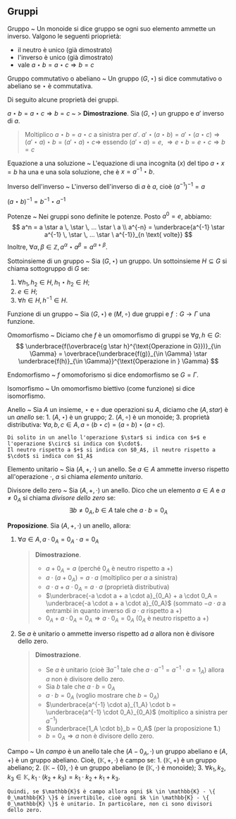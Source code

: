 ## Gruppi

Gruppo
 ~ Un monoide si dice gruppo se ogni suo elemento ammette un inverso. Valgono le seguenti prioprietà:
   - il neutro è unico (già dimostrato)
   - l'inverso è unico (già dimostrato)
   - vale $a \star b = a \star c \Rightarrow b = c$
 
Gruppo commutativo o abeliano
 ~ Un gruppo $(G, \, \star)$ si dice commutativo o abeliano se $\star$ è commutativa.
 
Di seguito alcune proprietà dei gruppi.

$a \star b = a \star c \Rightarrow b = c$
 ~ > __Dimostrazione__. Sia $(G, \, \star)$ un gruppo e $a'$ inverso di $a$.
   > Moltiplico $a \star b = a \star c$ a sinistra per $a'$.
   > $a' \star (a \star b) = a' \star (a \star c) \Rightarrow (a' \star a) \star b = (a' \star a) \star c \Rightarrow$
   > essendo $(a' \star a) = e$, $\Rightarrow e \star b = e \star c \Rightarrow b = c$

Equazione a una soluzione
 ~ L'equazione di una incognita ($x$) del tipo $a \star x = b$ ha una e una sola soluzione, che è $x = a^{-1} \star b$.
 
Inverso dell'inverso
 ~ L'inverso dell'inverso di $a$ è $a$, cioè $(a^{-1})^{-1} = a$
 
$(a \star b)^{-1} = b^{-1} \star a^{-1}$

Potenze
 ~ Nei gruppi sono definite le potenze. Posto $a^0 = e$, abbiamo: $$
 a^n = a \star a \, \star \, ... \star \ a \\
 a^{-n} = \underbrace{a^{-1} \star a^{-1} \, \star \, ... \star \ a^{-1}}_{n \text{ volte}}
 $$ Inoltre, $\forall \alpha, \beta \in \mathbb{Z}, \, a^\alpha \star a^\beta = a^{\alpha + \beta}$.
 
Sottoinsieme di un gruppo
 ~ Sia $(G, \, \star)$ un gruppo. Un sottoinsieme $H \subseteq G$ si chiama sottogruppo di $G$ se:
 1. $\forall h_1, h_2 \in H, \, h_1 \star h_2 \in H$;
 2. $e \in H$;
 3. $\forall h \in H, \, h^{-1} \in H$.
 
Funzione di un gruppo
 ~ Sia $(G, \, \star)$ e $(M, \, \circ)$ due gruppi e $f \! : G \rightarrow \Gamma$ una funzione.
 
Omomorfismo
 ~ Diciamo che $f$ è un omomorfismo di gruppi se $\forall g, h \in G$: $$
 \underbrace{f(\overbrace{g \star h}^{\text{Operazione in G}})}_{\in \Gamma} = \overbrace{\underbrace{f(g)}_{\in \Gamma} \star \underbrace{f(h)}_{\in \Gamma}}^{\text{Operazione in } \Gamma}
 $$
 
Endomorfismo
 ~ $f$ omomoforismo si dice endomorfismo se $G = \Gamma$. 
 
Isomorfismo
 ~ Un omomorfismo biettivo (come funzione) si dice isomorfismo.

Anello
 ~ Sia $A$ un insieme, $\star$ e $\circ$ due operazioni su $A$, diciamo che $(A, \, star)$ è un _anello_ se:
    1. $(A, \, \star)$ è un gruppo;
    2. $(A, \circ)$ è un monoide;
    3. proprietà distributiva: $\forall a,b,c \in A, \, a \circ (b \star c) = (a \circ b) \star (a \circ c)$.
 
    Di solito in un anello l'operazione $\star$ si indica con $+$ e l'operazione $\circ$ si indica con $\cdot$. 
    Il neutro rispetto a $+$ si indica con $0_A$, il neutro rispetto a $\cdot$ si indica con $1_A$
    
Elemento unitario
 ~ Sia $(A, \, +, \, \cdot)$ un anello. Se $a \in A$ ammette inverso rispetto all'operazione $\cdot$, $a$ si chiama _elemento unitario_.

Divisore dello zero
 ~ Sia $(A, \, +, \, \cdot)$ un anello. Dico che un elemento $a \in A$ e $a \neq 0_A$ si chiama _divisore dello zero_ se: $$
 \exists b \neq 0_A, \, b \in A \text{ tale che } a \cdot b = 0_A
 $$

__Proposizione__. Sia $(A, \, +, \, \cdot)$ un anello, allora:
1. $\forall a \in A, \, a \cdot 0_A = 0_A \cdot a = 0_A$
    > __Dimostrazione__. 
    > - $a + 0_A = a$ (perché $0_A$ è neutro rispetto a $+$)
    > - $a \cdot (a + 0_A) = a \cdot a$ (moltiplico per $a$ a sinistra)
    > - $a \cdot a + a \cdot 0_A = a \cdot a$ (proprietà distributiva)
    > - $\underbrace{-a \cdot a + a \cdot a}_{0_A} + a \cdot 0_A = \underbrace{-a \cdot a + a \cdot a}_{0_A}$ (sommato $-a \cdot a$ a entrambi in quanto inverso di $a \cdot a$ rispetto a $+$)
    > - $0_A + a \cdot 0_A = 0_A \Rightarrow a \cdot 0_A = 0_A$ ($0_A$ è neutro rispetto a $+$)
    >
2. Se $a$ è unitario o ammette inverso rispetto ad $a$ allora non è divisore dello zero.
    > __Dimostrazione__.
    > - Se $a$ è unitario (cioè $\exists a^{-1} \text{ tale che } a \cdot a^{-1} = a^{-1} \cdot a = 1_A$) allora $a$ non è divisore dello zero.
    > - Sia $b \text{ tale che } a \cdot b = 0_A$ 
    > - $a \cdot b = 0_A$ (voglio mostrare che $b = 0_A$)
    > - $\underbrace{a^{-1} \cdot a}_{1_A} \cdot b = \underbrace{a^{-1} \cdot 0_A}_{0_A}$ (moltiplico a sinistra per $a^{-1}$)
    > - $\underbrace{1_A \cdot b}_b = 0_A$ (per la proposizione __1.__)
    > - $b = 0_A \Rightarrow a \text{ non è divisore dello zero.}$
 
Campo
 ~ Un _campo_ è un anello tale che $(A - 0_A, \, \cdot)$ un gruppo abeliano e $(A, \, +)$ è un gruppo abeliano. 
 Cioè, $(\mathbb{K}, \, +, \, \cdot)$ è campo se:
    1. $(\mathbb{K}, \, +)$ è un gruppo abeliano;
     2. $(\mathbb{K} - \{ 0\}, \, \cdot)$ è un gruppo abeliano (e $(\mathbb{K}, \, \cdot)$ è monoide);
    3. $\forall k_1, k_2, k_3 \in \mathbb{K} , \; k_1 \cdot (k_2 + k_3) = k_1 \cdot k_2 + k_1 + k_3$. 

    Quindi, se $\mathbb{K}$ è campo allora ogni $k \in \mathbb{K} - \{ 0_\mathbb{K} \}$ è invertibile, cioè ogni $k \in \mathbb{K} - \{ 0_\mathbb{K} \}$ è unitario. In particolare, non ci sono divisori dello zero.

